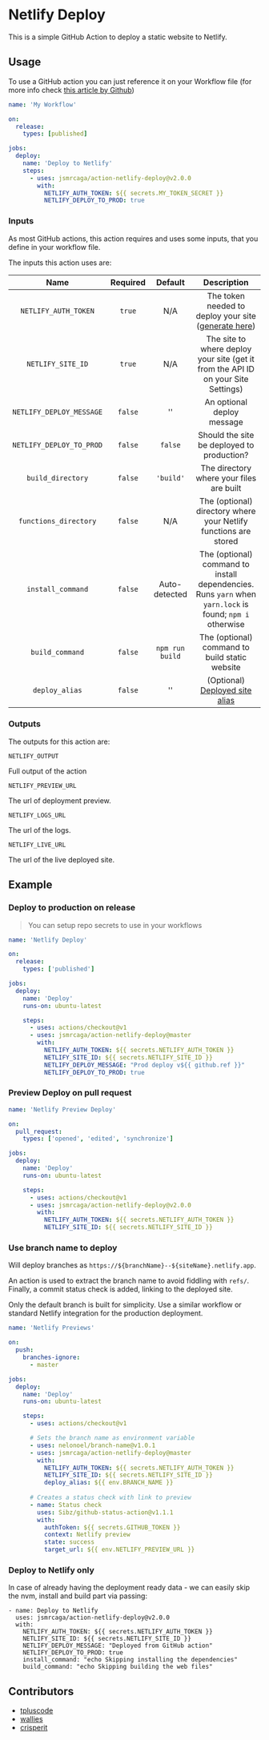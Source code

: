 # Netlify Deploy

This is a simple GitHub Action to deploy a static website to Netlify.

## Usage

To use a GitHub action you can just reference it on your Workflow file
(for more info check [this article by Github](https://help.github.com/en/actions/automating-your-workflow-with-github-actions/configuring-a-workflow))

```yml
name: 'My Workflow'

on:
  release:
    types: [published]

jobs:
  deploy:
    name: 'Deploy to Netlify'
    steps:
      - uses: jsmrcaga/action-netlify-deploy@v2.0.0
        with:
          NETLIFY_AUTH_TOKEN: ${{ secrets.MY_TOKEN_SECRET }}
          NETLIFY_DEPLOY_TO_PROD: true
```

### Inputs

As most GitHub actions, this action requires and uses some inputs, that you define in
your workflow file.

The inputs this action uses are:

| Name | Required | Default | Description |
|:----:|:--------:|:-------:|:-----------:|
| `NETLIFY_AUTH_TOKEN` | `true` | N/A | The token needed to deploy your site ([generate here](https://app.netlify.com/user/applications#personal-access-tokens))|
| `NETLIFY_SITE_ID` | `true` | N/A | The site to where deploy your site (get it from the API ID on your Site Settings) |
| `NETLIFY_DEPLOY_MESSAGE` | `false` | '' | An optional deploy message |
| `NETLIFY_DEPLOY_TO_PROD` | `false` | `false` | Should the site be deployed to production? |
| `build_directory` | `false` | `'build'` | The directory where your files are built |
| `functions_directory` | `false` | N/A | The (optional) directory where your Netlify functions are stored |
| `install_command` | `false` | Auto-detected | The (optional) command to install dependencies. Runs `yarn` when `yarn.lock` is found; `npm i` otherwise |
| `build_command` | `false` | `npm run build` | The (optional) command to build static website |
| `deploy_alias` | `false` | '' | (Optional) [Deployed site alias](https://cli.netlify.com/commands/deploy) |


### Outputs

The outputs for this action are:

`NETLIFY_OUTPUT`

Full output of the action

`NETLIFY_PREVIEW_URL`

The url of deployment preview.

`NETLIFY_LOGS_URL`

The url of the logs.

`NETLIFY_LIVE_URL`

The url of the live deployed site.


## Example

### Deploy to production on release

> You can setup repo secrets to use in your workflows

```yml
name: 'Netlify Deploy'

on:
  release:
    types: ['published']

jobs:
  deploy:
    name: 'Deploy'
    runs-on: ubuntu-latest

    steps:
      - uses: actions/checkout@v1
      - uses: jsmrcaga/action-netlify-deploy@master
        with:
          NETLIFY_AUTH_TOKEN: ${{ secrets.NETLIFY_AUTH_TOKEN }}
          NETLIFY_SITE_ID: ${{ secrets.NETLIFY_SITE_ID }}
          NETLIFY_DEPLOY_MESSAGE: "Prod deploy v${{ github.ref }}"
          NETLIFY_DEPLOY_TO_PROD: true
```

### Preview Deploy on pull request

```yml
name: 'Netlify Preview Deploy'

on:
  pull_request:
    types: ['opened', 'edited', 'synchronize']

jobs:
  deploy:
    name: 'Deploy'
    runs-on: ubuntu-latest

    steps:
      - uses: actions/checkout@v1
      - uses: jsmrcaga/action-netlify-deploy@v2.0.0
        with:
          NETLIFY_AUTH_TOKEN: ${{ secrets.NETLIFY_AUTH_TOKEN }}
          NETLIFY_SITE_ID: ${{ secrets.NETLIFY_SITE_ID }}

```

### Use branch name to deploy

Will deploy branches as `https://${branchName}--${siteName}.netlify.app`.

An action is used to extract the branch name to avoid fiddling with `refs/`. Finally, a commit status check is added, linking to the deployed site.

Only the default branch is built for simplicity. Use a similar workflow or standard Netlify integration for the production deployment.

```yml
name: 'Netlify Previews'

on:
  push:
    branches-ignore: 
      - master

jobs:
  deploy:
    name: 'Deploy'
    runs-on: ubuntu-latest

    steps:
      - uses: actions/checkout@v1

      # Sets the branch name as environment variable
      - uses: nelonoel/branch-name@v1.0.1
      - uses: jsmrcaga/action-netlify-deploy@master
        with:
          NETLIFY_AUTH_TOKEN: ${{ secrets.NETLIFY_AUTH_TOKEN }}
          NETLIFY_SITE_ID: ${{ secrets.NETLIFY_SITE_ID }}
          deploy_alias: ${{ env.BRANCH_NAME }}
      
      # Creates a status check with link to preview
      - name: Status check
        uses: Sibz/github-status-action@v1.1.1
        with:
          authToken: ${{ secrets.GITHUB_TOKEN }}
          context: Netlify preview
          state: success
          target_url: ${{ env.NETLIFY_PREVIEW_URL }}
```

### Deploy to Netlify only

In case of already having the deployment ready data - we can easily skip the nvm, install and build part via passing:

```
- name: Deploy to Netlify
  uses: jsmrcaga/action-netlify-deploy@v2.0.0
  with:
    NETLIFY_AUTH_TOKEN: ${{ secrets.NETLIFY_AUTH_TOKEN }}
    NETLIFY_SITE_ID: ${{ secrets.NETLIFY_SITE_ID }}
    NETLIFY_DEPLOY_MESSAGE: "Deployed from GitHub action"
    NETLIFY_DEPLOY_TO_PROD: true
    install_command: "echo Skipping installing the dependencies"
    build_command: "echo Skipping building the web files"
```

## Contributors

- [tpluscode](https://github.com/tpluscode)
- [wallies](https://github.com/wallies)
- [crisperit](https://github.com/crisperit)
